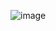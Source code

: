 ![image](https://github.com/terryyufei/personal_portfolio/assets/123143795/8275f45d-e0c3-42cb-805b-2007b9f56b44)
